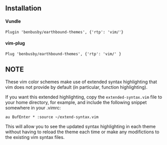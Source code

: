 ## Installation
#### Vundle
```
Plugin 'benbusby/earthbound-themes', {'rtp': 'vim/'}
```

#### vim-plug
```
Plug 'benbusby/earthbound-themes', {'rtp': 'vim/' }
```

## NOTE
These vim color schemes make use of extended syntax highlighting that vim does not provide by default (in particular, function highlighting).

If you want this extended highlighting, copy the ```extended-syntax.vim``` file to your home directory, for example, and include the following snippet somewhere in your .vimrc:

```vim
au BufEnter * :source ~/extend-syntax.vim
```

This will allow you to see the updated syntax highlighting in each theme without having to reload the theme each time or make any modifictions to the existing vim syntax files.
